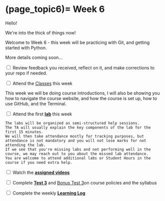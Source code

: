 (page_topic6)=
Week 6
=======================

Hello!

We're into the thick of things now!

Welcome to Week 6 - this week will be practicing with Git, and getting started with Python.

More details coming soon...

<label><input type="checkbox" id="week06_task1" class="box"> Review feedback you received, reflect on it, and make corrections to your repo if needed. </input></label>

<label><input type="checkbox" id="week06_task2" class="box"> Attend the [Classes](classes.md) this week </input></label>

This week we will be doing course introductions, I will also be showing you how to navigate the course website, and how the course is set up, how to use GitHub, and the Terminal.

<label><input type="checkbox" id="week06_task3" class="box"> Attend the first **[lab](./lab6/README.md)** this week</input></label>

```{tip}
The labs will be organized as semi-structured help sessions.
The TA will usually explain the key components of the lab for the first 15 minutes.
We will then take attendance mostly for tracking purposes, but attendance is not mandatory and you will not lose marks for not attending the lab.
If we see that you're missing labs and not performing well in the course, we may reach out to you about the missed lab attendance.
You are welcome to attend additional labs or Student Hours in the course if you need extra help.
```
<label><input type="checkbox" id="week06_task4" class="box"> Watch the **[assigned videos](./videos.md)**</input></label>

<label><input type="checkbox" id="week06_task5" class="box"> Complete **[Test 3](./test3.md)** and [Bonus Test 3](./test3_bonus.md)on course policies and the syllabus</input></label>

<label><input type="checkbox" id="week06_task6" class="box"> Complete the weekly **[Learning Log](./log.md)**</input></label>